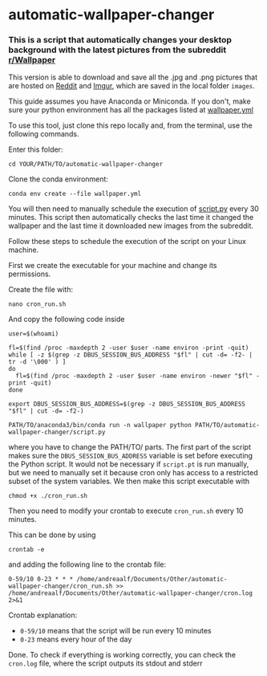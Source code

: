 # automatic-wallpaper-changer
### This is a script that automatically changes your desktop background with the latest pictures from the subreddit [r/Wallpaper](https://www.reddit.com/r/Wallpaper/)

This version is able to download and save all the .jpg and .png pictures that are hosted on [Reddit](www.reddit.com) and [Imgur](http://imgur.com/), which are saved in the local folder `images`.

This guide assumes you have Anaconda or Miniconda. If you don't, make sure your python environment has all the packages listed at [wallpaper.yml](wallpaper.yml)

To use this tool, just clone this repo locally and, from the terminal, use the following commands.

Enter this folder:
```
cd YOUR/PATH/TO/automatic-wallpaper-changer
```

Clone the conda environment:
```
conda env create --file wallpaper.yml
```

You will then need to manually schedule the execution of [script.py](script.py) every 30 minutes. This script then automatically checks the last time it changed the wallpaper and the last time it downloaded new images from the subreddit.

Follow these steps to schedule the execution of the script on your Linux machine.

First we create the executable for your machine and change its permissions.

Create the file with:
```
nano cron_run.sh
```
And copy the following code inside
```
user=$(whoami)

fl=$(find /proc -maxdepth 2 -user $user -name environ -print -quit)
while [ -z $(grep -z DBUS_SESSION_BUS_ADDRESS "$fl" | cut -d= -f2- | tr -d '\000' ) ]
do
  fl=$(find /proc -maxdepth 2 -user $user -name environ -newer "$fl" -print -quit)
done

export DBUS_SESSION_BUS_ADDRESS=$(grep -z DBUS_SESSION_BUS_ADDRESS "$fl" | cut -d= -f2-)

PATH/TO/anaconda3/bin/conda run -n wallpaper python PATH/TO/automatic-wallpaper-changer/script.py
```
where you have to change the PATH/TO/ parts. The first part of the script makes sure the `DBUS_SESSION_BUS_ADDRESS` variable is set before executing the Python script. It would not be necessary if `script.pt` is run manually, but we need to manually set it because cron only has access to a restricted subset of the system variables. We then make this script executable with
```
chmod +x ./cron_run.sh
```

Then you need to modify your crontab to execute `cron_run.sh` every 10 minutes.

This can be done by using
```
crontab -e
```
and adding the following line to the crontab file:
```
0-59/10 0-23 * * * /home/andreaalf/Documents/Other/automatic-wallpaper-changer/cron_run.sh >> /home/andreaalf/Documents/Other/automatic-wallpaper-changer/cron.log 2>&1
```
Crontab explanation:
* `0-59/10` means that the script will be run every 10 minutes
* `0-23` means every hour of the day

Done. To check if everything is working correctly, you can check the `cron.log` file, where the script outputs its stdout and stderr
